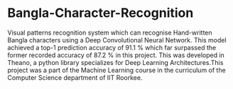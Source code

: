 # Bangla-Character-Recognition
Visual patterns recognition system which can recognise Hand-written Bangla characters using a Deep Convolutional Neural Network. This model achieved a top-1 prediction accuracy of 91.1 % which far surpassed the former recorded accuracy of 87.2 % in this project. This was developed in Theano, a python library specializes for Deep Learning Architectures.This project was a part of the Machine Learning course in the curriculum of the Computer Science department of IIT Roorkee.
